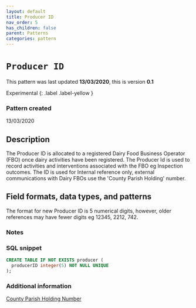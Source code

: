 ```yaml
---
layout: default
title: Producer ID
nav_order: 5
has_children: false
parent: Patterns
categories: pattern
---
```


# `Producer ID`

This pattern was last updated **13/03/2020**, this is version **0.1**

Experimental
{: .label .label-yellow }

### Pattern created

13/03/2020

## Description
The Producer ID is allocated to a registered Dairy Food Business Operator (FBO) once dairy activities have been registered. The Producer Id is used to record activities and interventions associated with the FBO eg Inspection outcomes. The ID is used for Internal reference only, external communications with Dairy FBOs use the 'County Parish Holding' number.

## Field formats, data types, and patterns

The format for new Producer ID is 5 numerical digits, however, older references may have fewer digits eg 12345, 2212, 742.

### Notes

### SQL snippet
```sql
CREATE TABLE IF NOT EXISTS producer (
  producerID integer(5) NOT NULL UNIQUE
);
```

### Additional information
[County Parish Holding Number](docs/patterns/county-parish-holding.md)
